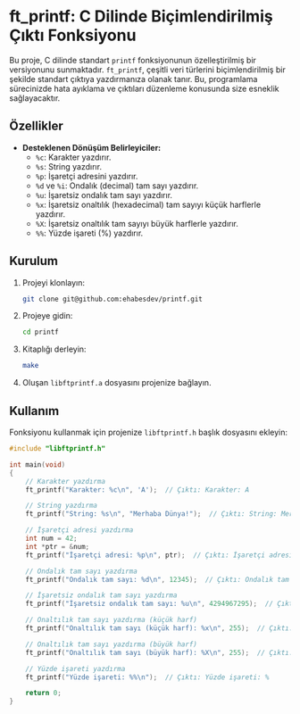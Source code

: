 # ft_printf: C Dilinde Biçimlendirilmiş Çıktı Fonksiyonu

Bu proje, C dilinde standart `printf` fonksiyonunun özelleştirilmiş bir versiyonunu sunmaktadır. `ft_printf`, çeşitli veri türlerini biçimlendirilmiş bir şekilde standart çıktıya yazdırmanıza olanak tanır. Bu, programlama sürecinizde hata ayıklama ve çıktıları düzenleme konusunda size esneklik sağlayacaktır.

## Özellikler

*   **Desteklenen Dönüşüm Belirleyiciler:**
    *   `%c`: Karakter yazdırır.
    *   `%s`: String yazdırır.
    *   `%p`: İşaretçi adresini yazdırır.
    *   `%d` ve `%i`: Ondalık (decimal) tam sayı yazdırır.
    *   `%u`: İşaretsiz ondalık tam sayı yazdırır.
    *   `%x`: İşaretsiz onaltılık (hexadecimal) tam sayıyı küçük harflerle yazdırır.
    *   `%X`: İşaretsiz onaltılık tam sayıyı büyük harflerle yazdırır.
    *   `%%`: Yüzde işareti (%) yazdırır.

## Kurulum

1.  Projeyi klonlayın:

    ```bash
    git clone git@github.com:ehabesdev/printf.git
    ```

2.  Projeye gidin:

    ```bash
    cd printf
    ```

3.  Kitaplığı derleyin:

    ```bash
    make
    ```

4.  Oluşan `libftprintf.a` dosyasını projenize bağlayın.

## Kullanım

Fonksiyonu kullanmak için projenize `libftprintf.h` başlık dosyasını ekleyin:

```c
#include "libftprintf.h"

int main(void)
{
    // Karakter yazdırma
    ft_printf("Karakter: %c\n", 'A');  // Çıktı: Karakter: A

    // String yazdırma
    ft_printf("String: %s\n", "Merhaba Dünya!");  // Çıktı: String: Merhaba Dünya!

    // İşaretçi adresi yazdırma
    int num = 42;
    int *ptr = &num;
    ft_printf("İşaretçi adresi: %p\n", ptr);  // Çıktı: İşaretçi adresi: 0x7ffee0f869ac

    // Ondalık tam sayı yazdırma
    ft_printf("Ondalık tam sayı: %d\n", 12345);  // Çıktı: Ondalık tam sayı: 12345

    // İşaretsiz ondalık tam sayı yazdırma
    ft_printf("İşaretsiz ondalık tam sayı: %u\n", 4294967295);  // Çıktı: İşaretsiz ondalık tam sayı: 4294967295

    // Onaltılık tam sayı yazdırma (küçük harf)
    ft_printf("Onaltılık tam sayı (küçük harf): %x\n", 255);  // Çıktı: Onaltılık tam sayı (küçük harf): ff

    // Onaltılık tam sayı yazdırma (büyük harf)
    ft_printf("Onaltılık tam sayı (büyük harf): %X\n", 255);  // Çıktı: Onaltılık tam sayı (büyük harf): FF

    // Yüzde işareti yazdırma
    ft_printf("Yüzde işareti: %%\n");  // Çıktı: Yüzde işareti: %

    return 0;
}
```

